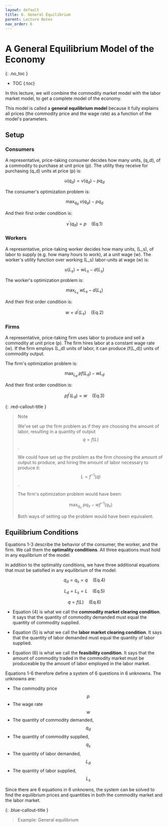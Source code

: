 ```yaml
---
layout: default
title: 6. General Equilibrium
parent: Lecture Notes
nav_order: 6
---
```


# A General Equilibrium Model of the Economy
{: .no_toc }

- TOC
{:toc}

In this lecture, we will combine the commodity market model with the labor market model, to get a complete model of the economy.

This model is called a **general equilibrium model** because it fully explains all prices (the commodity price and the wage rate) as a function of the model's parameters.

## Setup

### Consumers

A representative, price-taking consumer decides how many units, \(q_d\), of a commodity to purchase at unit price \(p\). The utility they receive for purchasing \(q_d\) units at price \(p\) is:

$$ u(q_d) = v(q_d) - pq_d $$

The consumer's optimization problem is:

$$ \max_{q_d} ~ v(q_d) - pq_d $$

And their first order condition is:

$$ v^\prime(q_d) = p ~ ~ ~ ~ (\text{Eq.1})$$

### Workers

A representative, price-taking worker decides how many units, \(L_s\), of labor to supply (e.g. how many hours to work), at a unit wage \(w\). The worker's utility function over working \(L_s\) labor-units at wage \(w\) is:

$$ u(L_s) = wL_s - d(L_s) $$

The worker's optimization problem is:

$$ \max_{L_s} ~ wL_s - d(L_s) $$

And their first order condition is:

$$ w = d^\prime(L_s) ~ ~ ~ ~ (\text{Eq.2})$$

### Firms

A representative, price-taking firm uses labor to produce and sell a commodity at unit price \(p\). The firm hires labor at a constant wage rate \(w\). If the firm employs \(L_d\) units of labor, it can produce \(f(L_d)\) units of commodity output.

The firm's optimization problem is:

$$ \max_{L_d} ~ p f(L_d) - wL_d $$

And their first order condition is:

$$ p f^\prime(L_d) = w ~ ~ ~ ~ (\text{Eq.3}) $$

{: .red-callout-title }
> Note
>
> We've set up the firm problem as if they are choosing the amount of labor, resulting in a quantity of output $$q = f(L)$$.
>
> We could have set up the problem as the firm choosing the amount of output to produce, and hiring the amount of labor necessary to produce it: $$L = f^{-1}(q)$$. 
>
> The firm's optimization problem would have been:
>
> $$ \max_{q_s} ~ pq_s - wf^{-1}(q_s) $$
>
> Both ways of setting up the problem would have been equivalent.


## Equilibrium Conditions

Equations 1-3 describe the behavior of the consumer, the worker, and the firm. We call them the **optimality conditions**. All three equations must hold in any equilibrium of the model.

In addition to the optimality conditions, we have three additional equations that must be satisfied in any equilibrium of the model:

$$ q_d = q_s = q ~ ~ ~ ~ (\text{Eq.4}) $$

$$ L_d = L_s = L ~ ~ ~ ~ (\text{Eq.5}) $$

$$ q = f(L) ~ ~ ~ ~ (\text{Eq.6}) $$

- Equation (4) is what we call the **commodity market clearing condition**. It says that the quantity of commodity demanded must equal the quantity of commodity supplied.

- Equation (5) is what we call the **labor market clearing condition**. It says that the quantity of labor demanded must equal the quantity of labor supplied.

- Equation (6) is what we call the **feasibility condition**. It says that the amount of commodity traded in the commodity market must be produceable by the amount of labor employed in the labor market.

Equations 1-6 therefore define a system of 6 questions in 6 unknowns. The unknowns are: 

- The commodity price $$p$$
- The wage rate $$w$$
- The quantity of commodity demanded, $$q_d$$
- The quantity of commodity supplied, $$q_s$$
- The quantity of labor demanded, $$L_d$$ 
- The quantity of labor supplied, $$L_s$$

Since there are 6 equations in 6 unknowns, the system can be solved to find the equilibrium prices and quantities in both the commodity market and the labor market.

{: .blue-callout-title }
> Example: General equilibrium 
>



